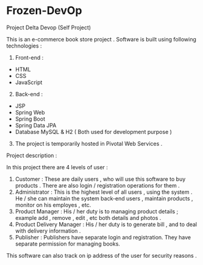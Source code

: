 # Frozen-DevOp
Project Delta Devop (Self Project)

This is an e-commerce book store project .
Software is built using following technologies :

1. Front-end :
  * HTML
  * CSS
  * JavaScript
  
2. Back-end :
  * JSP
  * Spring Web
  * Spring Boot
  * Spring Data JPA
  * Database MySQL & H2 ( Both used for development purpose )
  
3. The project is temporarily hosted in Pivotal Web Services .


Project description :

In this project there are 4 levels of user :
  1. Customer : These are daily users , who will use this software to buy products . There are also login / registration operations for them .
  2. Administrator : This is the highest level of all users , using the system . He / she can maintain the system back-end users , maintain products , monitor on his employes , etc.
  3. Product Manager : His / her duty is to managing product details ; example add , remove , edit , etc both details and photos .
  4. Product Delivery Manager : His / her duty is to generate bill , and to deal with delivery information .
  5. Publisher : Publishers have separate login and registration. They have separate permission for managing books.

This software can also track on ip address of the user for security reasons .
